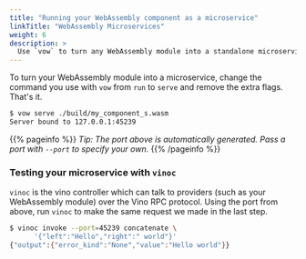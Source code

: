 ```yaml
---
title: "Running your WebAssembly component as a microservice"
linkTitle: "WebAssembly Microservices"
weight: 6
description: >
  Use `vow` to turn any WebAssembly module into a standalone microservice for free.
---
```


To turn your WebAssembly module into a microservice, change the command you use with `vow` from `run` to `serve` and remove the extra flags. That's it.

```sh
$ vow serve ./build/my_component_s.wasm
Server bound to 127.0.0.1:45239
```

{{% pageinfo %}}
_Tip: The port above is automatically generated. Pass a port with `--port` to specify your own._
{{% /pageinfo %}}

### Testing your microservice with `vinoc`

`vinoc` is the vino controller which can talk to providers (such as your WebAssembly module) over the Vino RPC protocol. Using the port from above, run `vinoc` to make the same request we made in the last step.

```sh
$ vinoc invoke --port=45239 concatenate \
      '{"left":"Hello","right":" world"}'
{"output":{"error_kind":"None","value":"Hello world"}}
```
